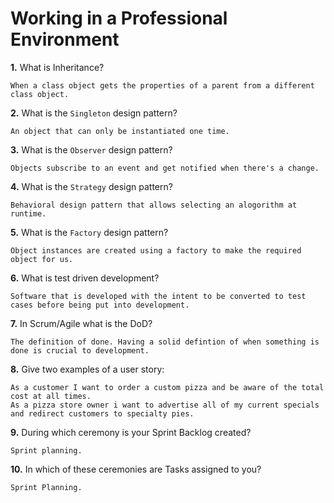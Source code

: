 # Working in a Professional Environment

**1.** What is Inheritance?
<!-- enter you answer in the space below -->
```
When a class object gets the properties of a parent from a different class object.
```
**2.** What is the `Singleton` design pattern?
<!-- enter you answer in the space below -->
```
An object that can only be instantiated one time.
```
**3.** What is the `Observer` design pattern?
<!-- enter you answer in the space below -->
```
Objects subscribe to an event and get notified when there's a change.
```
**4.** What is the `Strategy` design pattern?
<!-- enter you answer in the space below -->
```
Behavioral design pattern that allows selecting an alogorithm at runtime.
```
**5.** What is the `Factory` design pattern?
<!-- enter you answer in the space below -->
```
Object instances are created using a factory to make the required object for us.
```
**6.** What is test driven development?
<!-- enter you answer in the space below -->
```
Software that is developed with the intent to be converted to test cases before being put into development.
```
**7.** In Scrum/Agile what is the DoD?
<!-- enter you answer in the space below -->
```
The definition of done. Having a solid defintion of when something is done is crucial to development.
```
**8.** Give two examples of a user story:
<!-- enter you answer in the space below -->
```
As a customer I want to order a custom pizza and be aware of the total cost at all times.
As a pizza store owner i want to advertise all of my current specials and redirect customers to specialty pies.
```
**9.** During which ceremony is your Sprint Backlog created?
<!-- enter you answer in the space below -->
```
Sprint planning.
```
**10.** In which of these ceremonies are Tasks assigned to you?
<!-- enter you answer in the space below -->
```
Sprint Planning.
```